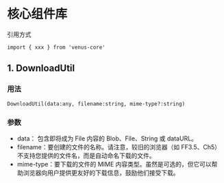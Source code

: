 <script setup>

</script>

# 核心组件库

引用方式

```
import { xxx } from 'venus-core'
```

## 1. DownloadUtil

### 用法

```
DownloadUtil(data:any, filename:string, mime-type?:string)
```

### 参数

- data： 包含即将成为 File 内容的 Blob、File、String 或 dataURL。
- filename：要创建的文件的名称。请注意，较旧的浏览器（如 FF3.5、Ch5）不支持您提供的文件名，而是自动命名下载的文件。
- mime-type：要下载的文件的 MIME 内容类型。虽然是可选的，但它可以帮助浏览器向用户提供更友好的下载信息，鼓励他们接受下载。
